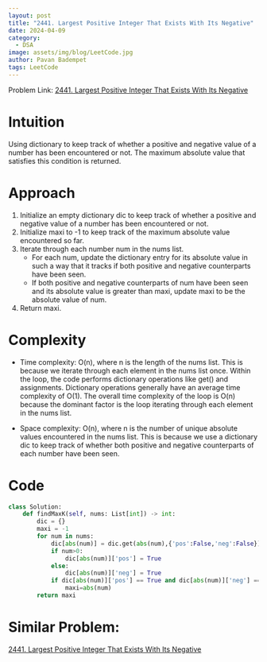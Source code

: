 ```yaml
---
layout: post
title: "2441. Largest Positive Integer That Exists With Its Negative"
date: 2024-04-09
category:
  - DSA
image: assets/img/blog/LeetCode.jpg
author: Pavan Badempet
tags: LeetCode
---
```


Problem Link: [2441. Largest Positive Integer That Exists With Its Negative](https://leetcode.com/problems/largest-positive-integer-that-exists-with-its-negative/description/)

# Intuition
Using dictionary to keep track of whether a positive and negative value of a number has been encountered or not. The maximum absolute value that satisfies this condition is returned.

# Approach
1. Initialize an empty dictionary dic to keep track of whether a positive and negative value of a number has been encountered or not.
2. Initialize maxi to -1 to keep track of the maximum absolute value encountered so far.
3. Iterate through each number num in the nums list.
    - For each num, update the dictionary entry for its absolute value in such a way that it tracks if both positive and negative counterparts have been seen.
    - If both positive and negative counterparts of num have been seen and its absolute value is greater than maxi, update maxi to be the absolute value of num.
4. Return maxi.

# Complexity
- Time complexity:
O(n), where n is the length of the nums list. This is because we iterate through each element in the nums list once. Within the loop, the code performs dictionary operations like get() and assignments. Dictionary operations generally have an average time complexity of O(1). The overall time complexity of the loop is O(n) because the dominant factor is the loop iterating through each element in the nums list.

- Space complexity:
O(n), where n is the number of unique absolute values encountered in the nums list. This is because we use a dictionary dic to keep track of whether both positive and negative counterparts of each number have been seen.

# Code
```python
class Solution:
    def findMaxK(self, nums: List[int]) -> int:
        dic = {}
        maxi = -1
        for num in nums:
            dic[abs(num)] = dic.get(abs(num),{'pos':False,'neg':False})
            if num>0:
                dic[abs(num)]['pos'] = True
            else:
                dic[abs(num)]['neg'] = True
            if dic[abs(num)]['pos'] == True and dic[abs(num)]['neg'] == True and abs(num)>maxi:
                maxi=abs(num)
        return maxi
```

# Similar Problem:
[2441. Largest Positive Integer That Exists With Its Negative](https://leetcode.com/problems/greatest-english-letter-in-upper-and-lower-case/description/)